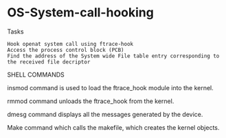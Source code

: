 # OS-System-call-hooking

   Tasks

    Hook openat system call using ftrace-hook
    Access the process control block (PCB)
    Find the address of the System wide File table entry corresponding to the received file decriptor 

SHELL COMMANDS

insmod command is used to load the ftrace_hook module into the kernel.

rmmod command unloads the ftrace_hook from the kernel.

dmesg command displays all the messages generated by the device.

Make command which calls the makefile, which creates the kernel objects.
